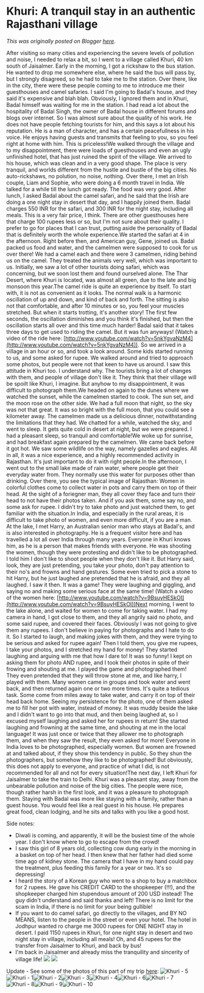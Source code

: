 # Khuri: A tranquil stay in an authentic Rajasthani village

*This was originally posted on Blogger [here](https://photopensieve.blogspot.com/2011/10/khuri-tranquil-stay-in-authentic.html)*.

After visiting so many cities and experiencing the severe levels of pollution and noise, I needed to relax a bit, so I went to a village called Khuri, 40 km south of Jaisalmer. Early in the morning, I got a rickshaw to the bus station. He wanted to drop me somewhere else, where he said the bus will pass by, but I strongly disagreed, so he had to take me to the station. Over there, like in the city, there were these people coming to me to introduce me their guesthouses and camel safaries. I said I'm going to Badal's house, and they said it's expensive and blah blah. Obviously, I ignored them and in Khuri, Badal himself was waiting for me in the station. I had read a lot about the hospitality of Badal Singh, the owner of Badal house in different forums and blogs over internet. So I was almost sure about the quality of his work. He does not have people fetching tourists for him, and this says a lot about his reputation. He is a man of character, and has a certain peacefullness in his voice. He enjoys having guests and transmits that feeling to you, so you feel right at home with him. This is priceless!We walked through the village and to my disappointment, there were loads of guesthouses and even an ugly unfinished hotel, that has just ruined the spirit of the village. We arrived to his house, which was clean and in a very good shape. The place is very tranquil, and worlds different from the hustle and bustle of the big cities. No auto-rickshaws, no polution, no noise, nothing. Over there, I met an Irish couple, Liam and Sophie, who were doing a 6 month travel in India. We talked for a while till the lunch got ready. The food was very good. After lunch, I asked Badal about the camel safari, and he said that the Irish are doing a one night stay in desert that day, and I happily joined them. Badal charges 550 INR for the safari, and 300 INR for the night stay, including all meals. This is a very fair price, I think. There are other guesthouses here that charge 100 rupees less or so, but I'm not sure about their quality. I prefer to go for places that I can trust, putting aside the personality of Badal that is definitely worth the whole experience.We started the safari at 4 in the afternoon. Right before then, and American guy, Gene, joined us. Badal packed us food and water, and the camelmen were supposed to cook for us over there! We had a camel each and there were 3 camelmen, riding behind us on the camel. They treated the animals very well, which was important to us. Initially, we saw a lot of other tourists doing safari, which was concerning, but we soon lost them and found ourselved alone. The Thar Desert, where Khuri is located, was almost all green, due to the late and big monsoon this year.The camel ride is quite an experience by itself. To start with, it is not as convenient as it looks. The normal walk is a harmonic oscillation of up and down, and kind of back and forth. The sitting is also not that comfortable, and after 10 minutes or so, you feel your muscles stretched. But when it starts trotting, it's another story! The first few seconds, the oscillation diminishes and you think it's finished, but then the oscillation starts all over and this time much harder! Badal said that it takes three days to get used to riding the camel. But it was fun anyways! (Watch a video of the ride here: [http://www.youtube.com/watch?v=5nkYgvaNzM4](http://www.youtube.com/watch?v=5nkYgvaNzM4)). So we arrived in a village in an hour or so, and took a look around. Some kids started running to us, and some asked for rupee. We walked around and tried to approach some photos, but people were not that keen to have us around. I saw this attitude in Khuri too. I understand why. The tourists bring a lot of changes with them, and people of village don't like it. They think that their village will be spoilt like Khuri, I imagine. But anyhow to my disappointment, it was difficult to photograph them.We headed on again to the dunes where we watched the sunset, while the camelmen started to cook. The sun set, and the moon rose on the other side. We had a full moon that night, so the sky was not that great. It was so bright with the full moon, that you could see a kilometer away. The camelmen made us a delicious dinner, notwithstanding the limitations that they had. We chatted for a while, watched the sky, and went to sleep. It gets quite cold in desert at night, but we were prepared. I had a pleasant sleep, so tranquil and comfortable!We woke up for sunrise, and had breakfast again prepared by the camelmen. We came back before it got hot. We saw some wildlife on the way, namely gazelles and eagles. All in all, it was a nice experience, and a highly recommended activity in Rajasthan. It's just important to do it with right people.In the afternoon, I went out to the small lake made of rain water, where people get their everyday water from. They normally use this water for purposes other than drinking. Over there, you see the typical image of Rajasthan: Women in colorful clothes come to collect water in pots and carry them on top of their head. At the sight of a foriegner man, they all cover they face and turn their head to not have their photos taken. And if you ask them, some say no, and some ask for rupee. I didn't try to take photo and just watched them, to get familiar with the situation.In India, and especially in the rural areas, it is difficult to take photo of women, and even more difficult, if you are a man. At the lake, I met Harry, an Australian senior man who stays at Badal's, and is also interested in photography. He is a frequent visitor here and has travelled a lot all over India through many years. Everyone in Khuri knows him, as he is a person that makes friends with everyone. He was shooting the women, though they were protesting and didn't like to be photographed. I told him I don't like to shoot people when they don't like it. But Harry said, look, they are just pretending, you take your photo, don't pay attention to their no's and frowns and hand gestures. Some even tried to pick a stone to hit Harry, but he just laughed ane pretended that he is afraid, and they all laughed. I saw it then. It was a game! They were laughing and giggling, and saying no and making some serious face at the same time! (Watch a video of the women here: [http://www.youtube.com/watch?v=9BsuyHESkOI](http://www.youtube.com/watch?v=9BsuyHESkOI))Next morning, I went to the lake alone, and waited for women to come for taking water. I had my camera in hand, I got close to them, and they all angrily said no photo, and some said rupee, and covered their faces. Obviously I was not going to give them any rupees. I don't believe in paying for photographs and I hate to do it. So I started to laugh, and making jokes with them, and they were trying to be serious and asked for rupee again! Then I told them, you give me rupees, I take your photos, and I stretched my hand for money! They started laughing and arguing with me that how I dare to! It was so funny! I kept on asking them for photo AND rupee, and I took their photos in spite of their frowing and shouting at me. I played the game and photographed them! They even pretended that they will throw stone at me, and like harry, I played with them. Many women came in groups and took water and went back, and then returned again one or two more times. It's quite a tedious task. Some come from miles away to take water, and carry it on top of their head back home. Seeing my persistence for the photo, one of them asked me to fill her pot with water, instead of money. It was muddy beside the lake and I didn't want to go into that mud, and then being laughed at, so I excused myself laughing and asked her for rupees in return! She started laughing and frowning at the same time, and shouting at me in the local language! It was just once or twice that they allower me to photograph them, and when they saw the result, they even asked for more! Everyone in India loves to be photographed, especially women. But women are frowned at and talked about, if they show this tendency in public. So they shun the photographers, but somehow they like to be photographed! But obviously, this does not apply to everyone, and practice of what I did, is not recommended for all and not for every situation!The next day, I left Khuri for Jaisalmer to take the train to Delhi. Khuri was a pleasant stay, away from the unbearable pollution and noise of the big cities. The people were nice, though rather harsh in the first look, and it was a pleasure to photograph them. Staying with Badal was more like staying with a family, rather than a guest house. You would feel like a real guest in his house. He prepares great food, clean lodging, and he sits and talks with you like a good host.

Side notes:
- Diwali is coming, and apparently, it will be the busiest time of the whole year. I don't know where to go to escape from the crowd!
- I saw this girl of 8 years old, collecting cow dung early in the morning in a basket on top of her head. I then knew that her father had died some time ago of kidney stone. The camera that I have in my hand could pay the treatment, plus feeding this family for a year or two. It's so depressing!
- I heard the story of a Korean guy who went to a shop to buy a matchbox for 2 rupees. He gave his CREDIT CARD to the shopkeeper (!!!), and the shopkeeper charged him stupendous amount of 200 USD instead! The guy didn't understand and said thanks and left! There is no limit for the scam in India, if there is no limit for your being gullible!
- If you want to do camel safari, go directly to the villages, and BY NO MEANS, listen to the people in the street or even your hotel. The hotel in Jodhpur wanted ro charge me 3000 rupees for ONE NIGHT stay in desert. I paid 1150 rupees in Khuri, for one night stay in desert and two night stay in village, including all meals! Oh, and 45 rupees for the transfer from Jaisalmer to Khuri, and back by bus!
- I'm back in Jaisalmer and already miss the tranquility and sincerity of village life!
![](https://blogger.googleusercontent.com/img/b/R29vZ2xl/AVvXsEgUdQUZt7B-IJQtWAxitIUkisbY_Ov9p0ObuTQMSGyCXnqLuadbMkwNQgYaKuUBID0NjF17TIdvrHuHi2RppvJJHBVDM8yQcz0QVYnItupPsPkdq71q8jk1DYUSuv6yxVwng87BxUJQdeNN/s320/photo+1-742138.JPG)
![](https://blogger.googleusercontent.com/img/b/R29vZ2xl/AVvXsEiqfdb-Qhv8WdIJ96G1VqOFjdCVYunztGxt3fMviMUE7nWOYny8Hh8QMZRU89p3xOWB0OM6Zi3xEQlfCnkfGR8tc7NAWyggIuPewmV6H0jyxbPfYwJ_CncCd3rk1Alm0QsH7rfOMRP1Jsxj/s320/photo+2-743648.JPG)

Update - See some of the photos of this part of my trip [here](http://www.flickr.com/photos/8413680@N08/sets/72157627953457549/):
![Khuri - 5](http://farm7.static.flickr.com/6048/6324068960_15ac2cefa0_s.jpg)![Khuri - 1](http://farm7.static.flickr.com/6231/6324067134_7c9213b5c3_s.jpg)![Khuri - 2](http://farm7.static.flickr.com/6231/6323538799_bffbe64507_s.jpg)![Khuri - 3](http://farm7.static.flickr.com/6035/6323539201_835b89f734_s.jpg)![Khuri - 4](http://farm7.static.flickr.com/6232/6324068650_a93f901886_s.jpg)![Khuri - 6](http://farm7.static.flickr.com/6103/6324069390_2370ec3d12_s.jpg)![Khuri - 7](http://farm7.static.flickr.com/6117/6324070308_a6df374034_s.jpg)![Khuri - 8](http://farm7.static.flickr.com/6049/6323542305_f85f6cbde4_s.jpg)![Khuri - 9](http://farm7.static.flickr.com/6227/6324071296_3149cd4a86_s.jpg)![Khuri - 10](http://farm7.static.flickr.com/6095/6323543325_fbf2e36039_s.jpg)